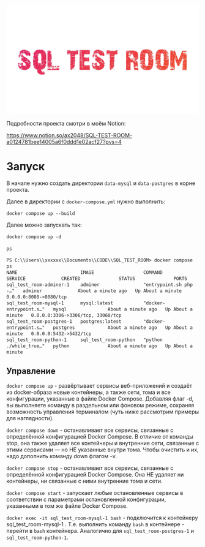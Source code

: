![](.gitcontent/title_new.png)

Подробности проекта смотри в моём Notion:

https://www.notion.so/ax2048/SQL-TEST-ROOM-a0124781bee14005a6f0ddd1e02acf27?pvs=4

# Запуск

В начале нужно создать директории `data-mysql` и `data-postgres` в корне проекта.

Далее в директории с `docker-compose.yml` нужно выполнить:

```
docker compose up --build
```

Далее можно запускать так:
```
docker compose up -d
```

`ps`

```
PS C:\\Users\\xxxxxx\\Documents\\CODE\\SQL_TEST_ROOM> docker compose ps
NAME                       IMAGE                  COMMAND                  SERVICE             CREATED              STATUS              PORTS
sql_test_room-adminer-1    adminer                "entrypoint.sh php -…"   adminer             About a minute ago   Up About a minute   0.0.0.0:8080->8080/tcp
sql_test_room-mysql-1      mysql:latest           "docker-entrypoint.s…"   mysql               About a minute ago   Up About a minute   0.0.0.0:3306->3306/tcp, 33060/tcp
sql_test_room-postgres-1   postgres:latest        "docker-entrypoint.s…"   postgres            About a minute ago   Up About a minute   0.0.0.0:5432->5432/tcp
sql_test_room-python-1     sql_test_room-python   "python ./while_true…"   python              About a minute ago   Up About a minute
```

## Управление

`docker compose up` - развёртывает сервисы веб-приложений и создаёт из docker-образа новые контейнеры, а также сети, тома и все конфигурации, указанные в файле Docker Compose. Добавляя флаг -d, вы выполняете команду в раздельном или фоновом режиме, сохраняя возможность управления терминалом (чуть ниже рассмотрим примеры для наглядности). 

`docker compose down` - останавливает все сервисы, связанные с определённой конфигурацией Docker Compose. В отличие от команды stop, она также удаляет все контейнеры и внутренние сети, связанные с этими сервисами — но НЕ указанные внутри тома. Чтобы очистить и их, надо дополнить команду down флагом -v.

`docker compose stop` - останавливает все сервисы, связанные с определённой конфигурацией Docker Compose. Она НЕ удаляет ни контейнеры, ни связанные с ними внутренние тома и сети.

`docker compose start` - запускает любые остановленные сервисы в соответствии с параметрами остановленной конфигурации, указанными в том же файле Docker Compose.

`docker exec -it sql_test_room-mysql-1 bash` - подключится к контейнеру sql_test_room-mysql-1 . Т.е. выполнить команду `bash` в контейнере - перейти в `bash` контейнера. Аналогично для `sql_test_room-postgres-1` и `sql_test_room-python-1`.
